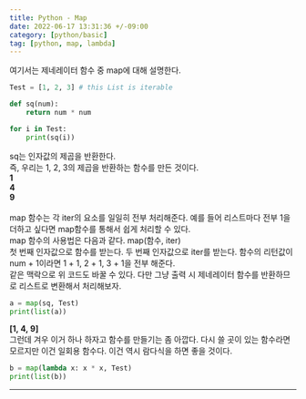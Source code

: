 ```yaml
---
title: Python - Map
date: 2022-06-17 13:31:36 +/-09:00
category: [python/basic]
tag: [python, map, lambda]
---
```


여기서는 제네레이터 함수 중 map에 대해 설명한다.
```python
Test = [1, 2, 3] # this List is iterable

def sq(num):
    return num * num

for i in Test:
    print(sq(i))
```

sq는 인자값의 제곱을 반환한다.  
즉, 우리는 1, 2, 3의 제곱을 반환하는 함수를 만든 것이다.  
**1**  
**4**  
**9**  
   
map 함수는 각 iter의 요소를 일일히 전부 처리해준다. 예를 들어 리스트마다 전부 1을 더하고 싶다면 map함수를 통해서 쉽게 처리할 수 있다.  
map 함수의 사용법은 다음과 같다. map(함수, iter)  
첫 번째 인자값으로 함수를 받는다. 두 번째 인자값으로 iter를 받는다. 함수의 리턴값이 num + 1이라면 1 + 1, 2 + 1, 3 + 1을 전부 해준다.  
같은 맥락으로 위 코드도 바꿀 수 있다. 다만 그냥 출력 시 제네레이터 함수를 반환하므로 리스트로 변환해서 처리해보자.

```python
a = map(sq, Test)
print(list(a))
```

**\[1, 4, 9\]**  
그런데 겨우 이거 하나 하자고 함수를 만들기는 좀 아깝다. 다시 쓸 곳이 있는 함수라면 모르지만 이건 일회용 함수다. 이건 역시 람다식을 하면 좋을 것이다.

```python
b = map(lambda x: x * x, Test)
print(list(b))
```  

---